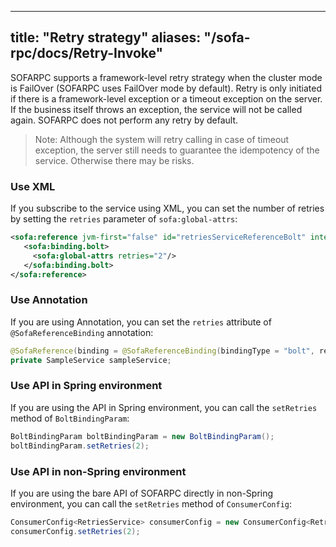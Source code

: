 
---

title: "Retry strategy"
aliases: "/sofa-rpc/docs/Retry-Invoke"
---

SOFARPC supports a framework-level retry strategy when the cluster mode is FailOver (SOFARPC uses FailOver mode by default). Retry is only initiated if there is a framework-level exception or a timeout exception on the server. If the business itself throws an exception, the service will not be called again. SOFARPC does not perform any retry by default.

> Note: Although the system will retry calling in case of timeout exception, the server still needs to guarantee the idempotency of the service. Otherwise there may be risks.

### Use XML

If you subscribe to the service using XML, you can set the number of retries by setting the `retries` parameter of `sofa:global-attrs`:

```xml
<sofa:reference jvm-first="false" id="retriesServiceReferenceBolt" interface="com.alipay.sofa.rpc.samples.retries.RetriesService">
   <sofa:binding.bolt>
     <sofa:global-attrs retries="2"/>
   </sofa:binding.bolt>
</sofa:reference>
```

### Use Annotation

If you are using Annotation, you can set the `retries` attribute of `@SofaReferenceBinding` annotation:

```java
@SofaReference(binding = @SofaReferenceBinding(bindingType = "bolt", retries = 2))
private SampleService sampleService;
```

### Use API in Spring environment

If you are using the API in Spring environment, you can call the `setRetries` method of `BoltBindingParam`:

```java
BoltBindingParam boltBindingParam = new BoltBindingParam();
boltBindingParam.setRetries(2);
```

### Use API in non-Spring environment

If you are using the bare API of SOFARPC directly in non-Spring environment, you can call the `setRetries` method of `ConsumerConfig`:

```java
ConsumerConfig<RetriesService> consumerConfig = new ConsumerConfig<RetriesService>();
consumerConfig.setRetries(2);
```
